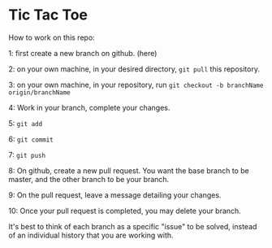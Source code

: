# Tic Tac Toe

How to work on this repo:

1: first create a new branch on github. (here)

2: on your own machine, in your desired directory, `git pull` this repository.

3: on your own machine, in your repository, run `git checkout -b branchName  origin/branchName`

4: Work in your branch, complete your changes.

5: `git add`

6: `git commit`

7: `git push`

8: On github, create a new pull request. You want the base branch to be master, and the other branch to be your branch.

9: On the pull request, leave a message detailing your changes.

10: Once your pull request is completed, you may delete your branch.

It's best to think of each branch as a specific "issue" to be solved, instead of an individual history that you are working with.
